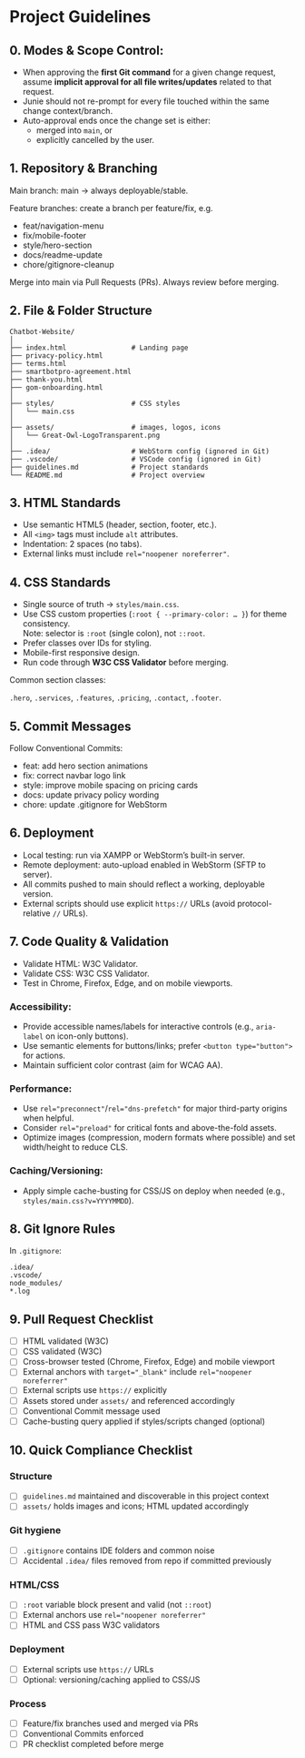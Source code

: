 # Project Guidelines

## 0. Modes & Scope Control:

- When approving the **first Git command** for a given change request, assume **implicit approval for all file writes/updates** related to that request.
- Junie should not re-prompt for every file touched within the same change context/branch.
- Auto-approval ends once the change set is either:
    - merged into `main`, or
    - explicitly cancelled by the user.

## 1. Repository & Branching

Main branch: main → always deployable/stable.

Feature branches: create a branch per feature/fix, e.g.

- feat/navigation-menu
- fix/mobile-footer
- style/hero-section
- docs/readme-update
- chore/gitignore-cleanup

Merge into main via Pull Requests (PRs). Always review before merging.

## 2. File & Folder Structure
```
Chatbot-Website/
│
├── index.html                # Landing page
├── privacy-policy.html
├── terms.html
├── smartbotpro-agreement.html
├── thank-you.html
├── gom-onboarding.html
│
├── styles/                   # CSS styles
│   └── main.css
│
├── assets/                   # images, logos, icons
│   └── Great-Owl-LogoTransparent.png
│
├── .idea/                    # WebStorm config (ignored in Git)
├── .vscode/                  # VSCode config (ignored in Git)
├── guidelines.md             # Project standards
└── README.md                 # Project overview
```

## 3. HTML Standards

- Use semantic HTML5 (header, section, footer, etc.).
- All `<img>` tags must include `alt` attributes.
- Indentation: 2 spaces (no tabs).
- External links must include `rel="noopener noreferrer"`.

## 4. CSS Standards

- Single source of truth → `styles/main.css`.
- Use CSS custom properties (`:root { --primary-color: … }`) for theme consistency.  
  Note: selector is `:root` (single colon), not `::root`.
- Prefer classes over IDs for styling.
- Mobile-first responsive design.
- Run code through **W3C CSS Validator** before merging.

Common section classes:

`.hero`, `.services`, `.features`, `.pricing`, `.contact`, `.footer`.

## 5. Commit Messages

Follow Conventional Commits:

- feat: add hero section animations
- fix: correct navbar logo link
- style: improve mobile spacing on pricing cards
- docs: update privacy policy wording
- chore: update .gitignore for WebStorm

## 6. Deployment

- Local testing: run via XAMPP or WebStorm’s built-in server.
- Remote deployment: auto-upload enabled in WebStorm (SFTP to server).
- All commits pushed to main should reflect a working, deployable version.
- External scripts should use explicit `https://` URLs (avoid protocol-relative `//` URLs).

## 7. Code Quality & Validation

- Validate HTML: W3C Validator.
- Validate CSS: W3C CSS Validator.
- Test in Chrome, Firefox, Edge, and on mobile viewports.

### Accessibility:
- Provide accessible names/labels for interactive controls (e.g., `aria-label` on icon-only buttons).
- Use semantic elements for buttons/links; prefer `<button type="button">` for actions.
- Maintain sufficient color contrast (aim for WCAG AA).

### Performance:
- Use `rel="preconnect"`/`rel="dns-prefetch"` for major third-party origins when helpful.
- Consider `rel="preload"` for critical fonts and above-the-fold assets.
- Optimize images (compression, modern formats where possible) and set width/height to reduce CLS.

### Caching/Versioning:
- Apply simple cache-busting for CSS/JS on deploy when needed (e.g., `styles/main.css?v=YYYYMMDD`).

## 8. Git Ignore Rules

In `.gitignore`:
```
.idea/
.vscode/
node_modules/
*.log
```

## 9. Pull Request Checklist

- [ ] HTML validated (W3C)
- [ ] CSS validated (W3C)
- [ ] Cross-browser tested (Chrome, Firefox, Edge) and mobile viewport
- [ ] External anchors with `target="_blank"` include `rel="noopener noreferrer"`
- [ ] External scripts use `https://` explicitly
- [ ] Assets stored under `assets/` and referenced accordingly
- [ ] Conventional Commit message used
- [ ] Cache-busting query applied if styles/scripts changed (optional)

## 10. Quick Compliance Checklist

### Structure
- [ ] `guidelines.md` maintained and discoverable in this project context
- [ ] `assets/` holds images and icons; HTML updated accordingly

### Git hygiene
- [ ] `.gitignore` contains IDE folders and common noise
- [ ] Accidental `.idea/` files removed from repo if committed previously

### HTML/CSS
- [ ] `:root` variable block present and valid (not `::root`)
- [ ] External anchors use `rel="noopener noreferrer"`
- [ ] HTML and CSS pass W3C validators

### Deployment
- [ ] External scripts use `https://` URLs
- [ ] Optional: versioning/caching applied to CSS/JS

### Process
- [ ] Feature/fix branches used and merged via PRs
- [ ] Conventional Commits enforced
- [ ] PR checklist completed before merge

